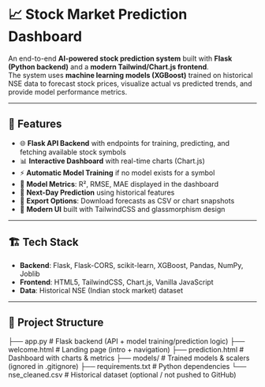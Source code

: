 # 📈 Stock Market Prediction Dashboard

An end-to-end **AI-powered stock prediction system** built with **Flask (Python backend)** and a **modern Tailwind/Chart.js frontend**.  
The system uses **machine learning models (XGBoost)** trained on historical NSE data to forecast stock prices, visualize actual vs predicted trends, and provide model performance metrics.

---

## 🚀 Features
- 🌐 **Flask API Backend** with endpoints for training, predicting, and fetching available stock symbols  
- 📊 **Interactive Dashboard** with real-time charts (Chart.js)  
- ⚡ **Automatic Model Training** if no model exists for a symbol  
- 🎯 **Model Metrics**: R², RMSE, MAE displayed in the dashboard  
- 🔮 **Next-Day Prediction** using historical features  
- 💾 **Export Options**: Download forecasts as CSV or chart snapshots  
- 🎨 **Modern UI** built with TailwindCSS and glassmorphism design  

---

## 🏗️ Tech Stack
- **Backend**: Flask, Flask-CORS, scikit-learn, XGBoost, Pandas, NumPy, Joblib  
- **Frontend**: HTML5, TailwindCSS, Chart.js, Vanilla JavaScript  
- **Data**: Historical NSE (Indian stock market) dataset  

---

## 📂 Project Structure
├── app.py # Flask backend (API + model training/prediction logic)
├── welcome.html # Landing page (intro + navigation)
├── prediction.html # Dashboard with charts & metrics
├── models/ # Trained models & scalers (ignored in .gitignore)
├── requirements.txt # Python dependencies
└── nse_cleaned.csv # Historical dataset (optional / not pushed to GitHub)

